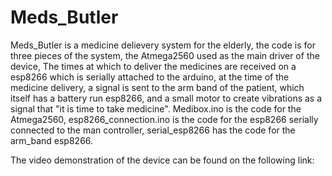 # Meds_Butler
Meds_Butler is a medicine delievery system for the elderly, the code is for three pieces of the system, the Atmega2560 used as the main driver of the device,
The times at which to deliver the medicines are received on a esp8266 which is serially attached to the arduino, at the time of the medicine delivery, a signal is
sent to the arm band of the patient, which itself has a battery run esp8266, and a small motor to create vibrations as a signal that "it is time to take medicine".
Medibox.ino is the code for the Atmega2560, 
esp8266_connection.ino is the code for the esp8266 serially connected to the man controller,
serial_esp8266 has the code for the arm_band esp8266.

The video demonstration of the device can be found on the following link:
